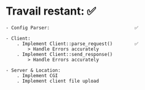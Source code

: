 # Travail restant: ✅

    - Config Parser:                               ✅

    - Client:
        . Implement Client::parse_request()        ✅
            > Handle Errors accurately  
        . Implement Client::send_response()
            > Handle Errors accurately

    - Server & Location:
        . Implement CGI
        . Implement client file upload
